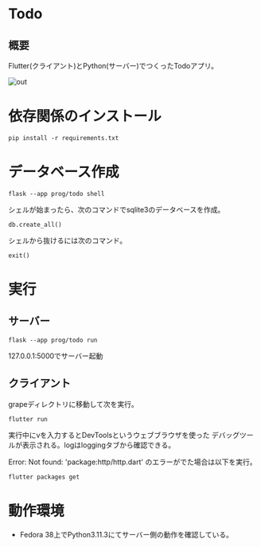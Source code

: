 # Todo

## 概要

Flutter(クライアント)とPython(サーバー)でつくったTodoアプリ。

![out](https://github.com/GithubUserXyz/Todo/assets/124037274/12d19f58-9715-4a16-81a6-23981a086b8e)


# 依存関係のインストール

```
pip install -r requirements.txt
```

# データベース作成

```
flask --app prog/todo shell
```

シェルが始まったら、次のコマンドでsqlite3のデータベースを作成。

```
db.create_all()
```

シェルから抜けるには次のコマンド。

```
exit()
```

# 実行

## サーバー

```
flask --app prog/todo run
```

127.0.0.1:5000でサーバー起動

## クライアント

grapeディレクトリに移動して次を実行。

```
flutter run
```

実行中にvを入力するとDevToolsというウェブブラウザを使った
デバッグツールが表示される。logはloggingタブから確認できる。

Error: Not found: 'package:http/http.dart'
のエラーがでた場合は以下を実行。

```
flutter packages get
```

# 動作環境

- Fedora 38上でPython3.11.3にてサーバー側の動作を確認している。